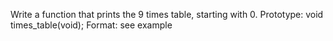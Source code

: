 Write a function that prints the 9 times table, starting with 0. Prototype: void times_table(void); Format: see example
